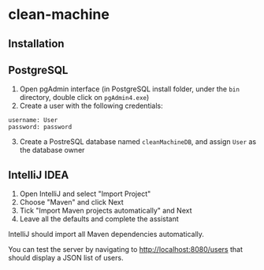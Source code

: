# clean-machine

## Installation

## PostgreSQL

1. Open pgAdmin interface (in PostgreSQL install folder, under the `bin` directory, double click on `pgAdmin4.exe`)
2. Create a user with the following credentials:
```
username: User
password: password
```
3. Create a PostreSQL database named `cleanMachineDB`, and assign `User` as the database owner

## IntelliJ IDEA

1. Open IntelliJ and select "Import Project"
2. Choose "Maven" and click Next
3. Tick "Import Maven projects automatically" and Next
4. Leave all the defaults and complete the assistant

IntelliJ should import all Maven dependencies automatically.

You can test the server by navigating to [http://localhost:8080/users](http://localhost:8080/users) that should display a JSON list of users.